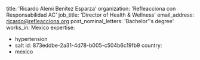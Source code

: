 title: 'Ricardo Alemi Benitez Esparza'
organization: 'Refleacciona con Responsabilidad AC'
job_title: 'Director of Health & Wellness'
email_address: ricardo@refleacciona.org
post_nominal_letters: 'Bachelor''s degree'
works_in: Mexico
expertise:
  - hypertension
  - salt
id: 873eddbe-2a31-4d78-b005-c504b6c19fb9
country:
  - mexico
